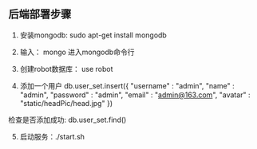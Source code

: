 ## 后端部署步骤
1. 安装mongodb: sudo apt-get install mongodb

2. 输入： mongo 进入mongodb命令行

3. 创建robot数据库： use robot

4. 添加一个用户
db.user_set.insert({
    "username" : "admin",
    "name" : "admin",
    "password" : "admin",
    "email" : "admin@163.com",
    "avatar" : "static/headPic/head.jpg"
})

检查是否添加成功: db.user_set.find()

5. 启动服务：./start.sh